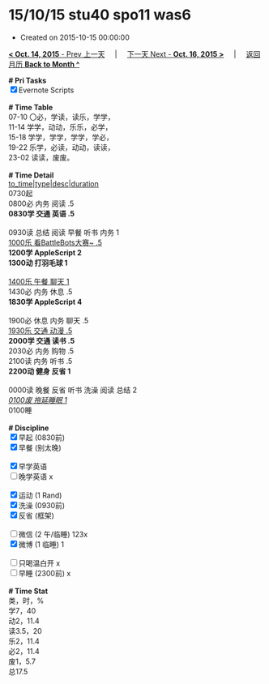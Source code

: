 # 15/10/15 stu40 spo11 was6

- Created on 2015-10-15 00:00:00

[**< Oct. 14, 2015** - Prev 上一天](_archived/lifelogs/2015/10/d14.md) &nbsp; &nbsp; | &nbsp; &nbsp; [下一天 Next - **Oct. 16, 2015 >**](_archived/lifelogs/2015/10/d16.md) &nbsp; &nbsp; |  &nbsp; &nbsp; [返回月历 **Back to Month ^**](_archived/lifelogs/2015/10/index.md)
<br/><div><b># Pri Tasks</b></div><div><input checked="true" type="checkbox"/>Evernote Scripts</div><div><br/></div><div><b># Time Table</b></div><div>07-10 〇必，学读，读乐，学学，</div><div>11-14 学学，动动，乐乐，必学，</div><div>15-18 学学，学学，学学，学必，</div><div>19-22 乐学，必读，动动，读读，</div><div>23-02 读读，废废。</div><div><br/></div><div><b># Time Detail</b></div><div><u>to_time|type|desc|duration</u></div><div>0730起</div><div>0800必 内务 阅读 .5</div><div><b>0830学 交通 英语 .5</b></div><div><br/></div><div>0930读 总结 阅读 早餐 听书 内务 1</div><div><u>1000乐 看BattleBots大赛~ .5</u></div><div><b>1200学 AppleScript 2</b></div><div><b>1300动 打羽毛球 1</b></div><div><br/></div><div><u>1400乐 午餐 聊天 1</u></div><div>1430必 内务 休息 .5</div><div><b>1830学 AppleScript 4</b></div><div><br/></div><div>1900必 休息 内务 聊天 .5</div><div><u>1930乐 交通 动漫 .5</u></div><div><b>2000学 交通 读书 .5</b></div><div>2030必 内务 购物 .5</div><div>2100读 内务 听书 .5</div><div><b>2200动 健身 反省 1</b></div><div><br/></div><div>0000读 晚餐 反省 听书 洗澡 阅读 总结 2</div><div><u><i>0100废 拖延睡眠 1</i></u></div><div>0100睡</div><div><br/></div><div><b># Discipline</b></div><div><input checked="true" type="checkbox"/>早起 (0830前)</div><div><input checked="true" type="checkbox"/>早餐 (别太晚)</div><div><br/></div><div><input checked="true" type="checkbox"/>早学英语</div><div><input type="checkbox"/>晚学英语 x</div><div><br/></div><div><input checked="true" type="checkbox"/>运动 (1 Rand)</div><div><input checked="true" type="checkbox"/>洗澡 (0930前)</div><div><input checked="true" type="checkbox"/>反省 (框架)</div><div><br/></div><div><input type="checkbox"/>微信 (2 午/临睡) 123x</div><div><input checked="true" type="checkbox"/>微博 (1 临睡) 1</div><div><br/></div><div><input type="checkbox"/>只喝温白开 x</div><div><input type="checkbox"/>早睡 (2300前) x</div><div><br/></div><div><b># Time Stat</b></div><div>类，时，%</div><div>学7，40</div><div>动2，11.4</div><div>读3.5，20</div><div>乐2，11.4</div><div>必2，11.4</div><div>废1，5.7</div><div>总17.5</div><div><br/></div>
